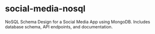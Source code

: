 # social-media-nosql
NoSQL Schema Design for a Social Media App using MongoDB. Includes database schema, API endpoints, and documentation.
